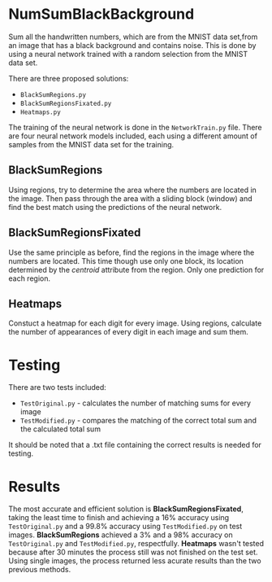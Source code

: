 # NumSumBlackBackground
Sum all the handwritten numbers, which are from the MNIST data set,from an image that has a black background and contains noise. This is done by using a neural network trained with a random selection from the MNIST data set.

There are three proposed solutions:


- `BlackSumRegions.py`
- `BlackSumRegionsFixated.py`
- `Heatmaps.py`

The training of the neural network is done in the `NetworkTrain.py` file. There are four neural network models included, each using a different amount of samples from the MNIST data set for the training.

## BlackSumRegions
Using regions, try to determine the area where the numbers are located in the image. Then pass through the area with a sliding block (window) and find the best match using the predictions of the neural network.
## BlackSumRegionsFixated
Use the same principle as before, find the regions in the image where the numbers are located. This time though use only one block, its location determined by the *centroid* attribute from the region. Only one prediction for each region.
## Heatmaps
Constuct a heatmap for each digit for every image. Using regions, calculate the number of appearances of every digit in each image and sum them.
# Testing
There are two tests included:


- `TestOriginal.py` - calculates the number of matching sums for every image
- `TestModified.py` - compares the matching of the correct total sum and the calculated total sum

It should be noted that a .txt file containing the correct results is needed for testing.   
# Results
The most accurate and efficient solution is **BlackSumRegionsFixated**, taking the least time to finish and achieving a 16% accuracy using `TestOriginal.py` and a 99.8% accuracy using `TestModified.py` on test images. **BlackSumRegions** achieved a 3% and a 98% accuracy on `TestOriginal.py` and `TestModified.py`, respectfully. **Heatmaps** wasn't tested because after 30 minutes the process still was not finished on the test set. Using single images, the process returned less acurate results than the two previous methods.